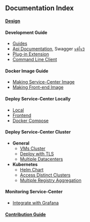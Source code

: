 ## Documentation Index

#### [Design](/docs/design.md)

#### Development Guide

- [Guides](/docs/dev-guide.md) 
- [Api Documentation](https://rawcdn.githack.com/ServiceComb/service-center/master/docs/api-docs.html),
Swagger [`v4`](/server/core/swagger/v4.yaml)|[`v3`](/server/core/swagger/v3.yaml)
- [Plug-in Extension](/docs/plugin.md)
- [Command Line Client](/scctl/README.md)

#### Docker Image Guide

- [Making Service-Center Image](/scripts/docker/build-image)
- [Making Front-end Image](/scripts/docker/build-frontend-image)

#### Deploy Service-Center Locally

- [Local](/README.md#running-service-center-using-the-release)
- [Frontend](/README.md#running-frontend-using-the-release)
- [Docker Compose](/scripts/docker) 

#### Deploy Service-Center Cluster

+ **General**
  - [VMs Cluster](/docs/sc-cluster.md)
  - [Deploy with TLS](/docs/security-tls.md)
  - [Multiple Datacenters](/docs/multidcs.md)
+ **Kubernetes**
  - [Helm Chart](/docs/helm.md)
  - [Access Distinct Clusters](/docs/kubeclusters.md)
  - [Multiple Registry Aggregation](/docs/aggregate.md)

#### Monitoring Service-Center

- [Integrate with Grafana](/docs/integration-grafana.md)

#### [Contribution Guide](/docs/contribution.md) 